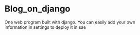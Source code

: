 # Blog_on_django
One web program built with django.
You can easily add your own information in settings to deploy it in sae
